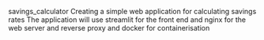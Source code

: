 savings_calculator
Creating a simple web application for calculating savings rates
The application will use streamlit for the front end and nginx for the web server and reverse proxy and docker for containerisation
